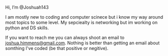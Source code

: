 Hi, I’m @Joshuah143

I am mostly new to coding and computer scinece but i know my way around most topics to some level. 
My sepciealty is networking but im working on python and DS skills.

If you want to reach me you can always shoot an email to [joshua.himmens@gmail.com](mailto:joshua.himmens@gmail.com). 
Nothing is better than getting an email about somthing I've coded (be that positive or negitive).
